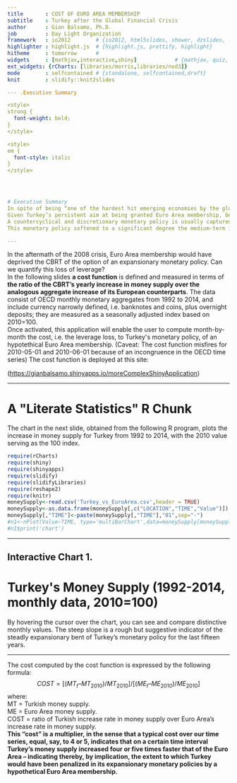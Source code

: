 ```yaml
---
title       : COST OF EURO AREA MEMBERSHIP
subtitle    : Turkey after the Global Financial Crisis
author      : Gian Balsamo, Ph.D.
job         : Day Light Organization
framework   : io2012        # {io2012, html5slides, shower, dzslides, ...}
highlighter : highlight.js  # {highlight.js, prettify, highlight}
hitheme     : tomorrow      # 
widgets     : [mathjax,interactive,shiny]            # {mathjax, quiz, bootstrap}
ext_widgets: {rCharts: [libraries/morris,libraries/nvd3]}
mode        : selfcontained # {standalone, selfcontained,draft}
knit        : slidify::knit2slides

--- .Executive Summary

<style>
strong {
  font-weight: bold;
}
</style>

<style>
em {
  font-style: italic
}
</style>




# Executive Summary
In spite of being “one of the hardest hit emerging economies by the global financial crisis,” Turkey was able to soften considerably the effects of the recession by means of an expansionary monetary policy. This policy was aggressively deployed, starting November 2008, by the Central Bank of the Republic of Turkey (CBRT).  
Given Turkey’s persistent aim at being granted Euro Area membership, becoming thereby one of the the nineteen countries that use the euro as their currency, this study probes the disadvantageous impact that Euro Area membership would have had on Turkey’s recent monetary policy. The web application linked to this presentation quantifies such impact.   
A countercyclical and discretionary monetary policy is usually captured by changes in the short-term interest rate and the exchange rate. This is especially true in the case of a country such as Turkey that, starting from the 2001 crisis (noticeably, seven years before the beginning of the 2008 recession), purposefully adopted floating exchange rates and a robust inflation-targeting regime.  
This monetary policy softened to a significant degree the medium-term impact of the global financial crisis.  This study adopts the increments of money supply as a proxy of the CBRT’s pro-active interventions on interest rates and purposeful non-intervention on exchange rates. More specifically, increments/decrements of money supply are here treated as reasonably faithful indicators of a countercyclical leverage which is unavailable, by definition, to the central banks of Euro Area members.   

---  
```


In the aftermath of the 2008 crisis, Euro Area membership would have deprived the CBRT of the option of an expansionary monetary policy.  Can we quantify this loss of leverage?  
In the following slides **a cost function** is defined and measured in terms of **the ratio of the CBRT’s yearly increase in money supply over the analogous aggregate increase of its European counterparts**. The data consist of OECD monthly monetary aggregates from 1992 to 2014, and include currency narrowly defined, i.e. banknotes and coins, plus overnight deposits; they are measured as a seasonally adjusted index based on 2010=100.  
Once activated, this application will enable the user to compute month-by-month the cost, i.e. the leverage loss, to Turkey's monetary policy, of an hypotethical Euro Area membership. (Caveat: The cost function misfires for 2010-05-01 and 2010-06-01 because of an incongruence in the OECD time series) 
The cost function is deployed at this site:  


(https://gianbalsamo.shinyapps.io/moreComplexShinyApplication)


---  

# A "Literate Statistics" R Chunk
The chart in the next slide, obtained from the following R program, plots the increase in money supply for Turkey from 1992 to 2014, with the 2010 value serving as the 100 index. 


```r
require(rCharts)
require(shiny)
require(shinyapps)
require(slidify)
require(slidifyLibraries)
require(reshape2)
require(knitr)
moneySupply<-read.csv('Turkey_vs_EuroArea.csv',header = TRUE)
moneySupply<-as.data.frame(moneySupply[,c("LOCATION","TIME","Value")])
moneySupply[,"TIME"]<-paste(moneySupply[,"TIME"],"01",sep="-")
#n1<-nPlot(Value~TIME, type='multiBarChart',data=moneySupply[moneySupply[,"LOCATION"]=="TUR",c("TIME","LOCATION", "Value")])
#n1$print('chart')
```

---  

## Interactive Chart 1.  
# Turkey's Money Supply (1992-2014, monthly data, 2010=100) 
By hovering the cursor over the chart, you can see and compare distinctive monthly values. The steep slope is a rough but suggestive indicator of the steadly expansionary bent of Turkey’s monetary policy for the last fifteen years.  


<div id = 'chart1' class = 'rChart nvd3'></div>
<script type='text/javascript'>
 $(document).ready(function(){
      drawchart1()
    });
    function drawchart1(){  
      var opts = {
 "dom": "chart1",
"width":    800,
"height":    400,
"x": "TIME",
"y": "Value",
"type": "multiBarChart",
"id": "chart1" 
},
        data = [
 {
 "TIME": "1992-06-01",
"LOCATION": "TUR",
"Value":     0.06428535 
},
{
 "TIME": "1992-07-01",
"LOCATION": "TUR",
"Value":     0.06680655 
},
{
 "TIME": "1992-08-01",
"LOCATION": "TUR",
"Value":     0.06914815 
},
{
 "TIME": "1992-09-01",
"LOCATION": "TUR",
"Value":      0.0729182 
},
{
 "TIME": "1992-10-01",
"LOCATION": "TUR",
"Value":     0.07689486 
},
{
 "TIME": "1992-11-01",
"LOCATION": "TUR",
"Value":     0.08233015 
},
{
 "TIME": "1992-12-01",
"LOCATION": "TUR",
"Value":     0.08794507 
},
{
 "TIME": "1993-01-01",
"LOCATION": "TUR",
"Value":     0.09335715 
},
{
 "TIME": "1993-02-01",
"LOCATION": "TUR",
"Value":     0.09845393 
},
{
 "TIME": "1993-03-01",
"LOCATION": "TUR",
"Value":      0.1050505 
},
{
 "TIME": "1993-04-01",
"LOCATION": "TUR",
"Value":      0.1081227 
},
{
 "TIME": "1993-05-01",
"LOCATION": "TUR",
"Value":      0.1175953 
},
{
 "TIME": "1993-06-01",
"LOCATION": "TUR",
"Value":      0.1243591 
},
{
 "TIME": "1993-07-01",
"LOCATION": "TUR",
"Value":      0.1215915 
},
{
 "TIME": "1993-08-01",
"LOCATION": "TUR",
"Value":      0.1257577 
},
{
 "TIME": "1993-09-01",
"LOCATION": "TUR",
"Value":      0.1300028 
},
{
 "TIME": "1993-10-01",
"LOCATION": "TUR",
"Value":      0.1356167 
},
{
 "TIME": "1993-11-01",
"LOCATION": "TUR",
"Value":        0.14153 
},
{
 "TIME": "1993-12-01",
"LOCATION": "TUR",
"Value":      0.1466766 
},
{
 "TIME": "1994-01-01",
"LOCATION": "TUR",
"Value":      0.1506095 
},
{
 "TIME": "1994-02-01",
"LOCATION": "TUR",
"Value":      0.1511412 
},
{
 "TIME": "1994-03-01",
"LOCATION": "TUR",
"Value":      0.1467513 
},
{
 "TIME": "1994-04-01",
"LOCATION": "TUR",
"Value":      0.1548207 
},
{
 "TIME": "1994-05-01",
"LOCATION": "TUR",
"Value":      0.1826873 
},
{
 "TIME": "1994-06-01",
"LOCATION": "TUR",
"Value":      0.1983272 
},
{
 "TIME": "1994-07-01",
"LOCATION": "TUR",
"Value":      0.2099259 
},
{
 "TIME": "1994-08-01",
"LOCATION": "TUR",
"Value":      0.2315941 
},
{
 "TIME": "1994-09-01",
"LOCATION": "TUR",
"Value":      0.2451498 
},
{
 "TIME": "1994-10-01",
"LOCATION": "TUR",
"Value":      0.2556015 
},
{
 "TIME": "1994-11-01",
"LOCATION": "TUR",
"Value":      0.2647822 
},
{
 "TIME": "1994-12-01",
"LOCATION": "TUR",
"Value":      0.2681586 
},
{
 "TIME": "1995-01-01",
"LOCATION": "TUR",
"Value":      0.2768017 
},
{
 "TIME": "1995-02-01",
"LOCATION": "TUR",
"Value":      0.3046034 
},
{
 "TIME": "1995-03-01",
"LOCATION": "TUR",
"Value":      0.3208315 
},
{
 "TIME": "1995-04-01",
"LOCATION": "TUR",
"Value":      0.3384664 
},
{
 "TIME": "1995-05-01",
"LOCATION": "TUR",
"Value":      0.3717545 
},
{
 "TIME": "1995-06-01",
"LOCATION": "TUR",
"Value":      0.3939934 
},
{
 "TIME": "1995-07-01",
"LOCATION": "TUR",
"Value":      0.4180438 
},
{
 "TIME": "1995-08-01",
"LOCATION": "TUR",
"Value":      0.4333236 
},
{
 "TIME": "1995-09-01",
"LOCATION": "TUR",
"Value":      0.4459316 
},
{
 "TIME": "1995-10-01",
"LOCATION": "TUR",
"Value":       0.466597 
},
{
 "TIME": "1995-11-01",
"LOCATION": "TUR",
"Value":       0.478828 
},
{
 "TIME": "1995-12-01",
"LOCATION": "TUR",
"Value":      0.4681993 
},
{
 "TIME": "1996-01-01",
"LOCATION": "TUR",
"Value":      0.4800714 
},
{
 "TIME": "1996-02-01",
"LOCATION": "TUR",
"Value":      0.5323017 
},
{
 "TIME": "1996-03-01",
"LOCATION": "TUR",
"Value":      0.5617366 
},
{
 "TIME": "1996-04-01",
"LOCATION": "TUR",
"Value":      0.6156716 
},
{
 "TIME": "1996-05-01",
"LOCATION": "TUR",
"Value":      0.6481591 
},
{
 "TIME": "1996-06-01",
"LOCATION": "TUR",
"Value":      0.6415555 
},
{
 "TIME": "1996-07-01",
"LOCATION": "TUR",
"Value":       0.667399 
},
{
 "TIME": "1996-08-01",
"LOCATION": "TUR",
"Value":      0.7077261 
},
{
 "TIME": "1996-09-01",
"LOCATION": "TUR",
"Value":      0.7631689 
},
{
 "TIME": "1996-10-01",
"LOCATION": "TUR",
"Value":      0.8083317 
},
{
 "TIME": "1996-11-01",
"LOCATION": "TUR",
"Value":      0.8844156 
},
{
 "TIME": "1996-12-01",
"LOCATION": "TUR",
"Value":      0.9976155 
},
{
 "TIME": "1997-01-01",
"LOCATION": "TUR",
"Value":       1.096997 
},
{
 "TIME": "1997-02-01",
"LOCATION": "TUR",
"Value":       1.182048 
},
{
 "TIME": "1997-03-01",
"LOCATION": "TUR",
"Value":       1.280201 
},
{
 "TIME": "1997-04-01",
"LOCATION": "TUR",
"Value":       1.358625 
},
{
 "TIME": "1997-05-01",
"LOCATION": "TUR",
"Value":       1.384974 
},
{
 "TIME": "1997-06-01",
"LOCATION": "TUR",
"Value":        1.40993 
},
{
 "TIME": "1997-07-01",
"LOCATION": "TUR",
"Value":       1.418335 
},
{
 "TIME": "1997-08-01",
"LOCATION": "TUR",
"Value":       1.390034 
},
{
 "TIME": "1997-09-01",
"LOCATION": "TUR",
"Value":       1.458868 
},
{
 "TIME": "1997-10-01",
"LOCATION": "TUR",
"Value":        1.60631 
},
{
 "TIME": "1997-11-01",
"LOCATION": "TUR",
"Value":       1.638962 
},
{
 "TIME": "1997-12-01",
"LOCATION": "TUR",
"Value":       1.733823 
},
{
 "TIME": "1998-01-01",
"LOCATION": "TUR",
"Value":       1.968391 
},
{
 "TIME": "1998-02-01",
"LOCATION": "TUR",
"Value":       1.991919 
},
{
 "TIME": "1998-03-01",
"LOCATION": "TUR",
"Value":       1.987872 
},
{
 "TIME": "1998-04-01",
"LOCATION": "TUR",
"Value":       2.121341 
},
{
 "TIME": "1998-05-01",
"LOCATION": "TUR",
"Value":       2.186144 
},
{
 "TIME": "1998-06-01",
"LOCATION": "TUR",
"Value":       2.329307 
},
{
 "TIME": "1998-07-01",
"LOCATION": "TUR",
"Value":       2.567532 
},
{
 "TIME": "1998-08-01",
"LOCATION": "TUR",
"Value":       2.721984 
},
{
 "TIME": "1998-09-01",
"LOCATION": "TUR",
"Value":       2.862144 
},
{
 "TIME": "1998-10-01",
"LOCATION": "TUR",
"Value":       2.951957 
},
{
 "TIME": "1998-11-01",
"LOCATION": "TUR",
"Value":       2.974545 
},
{
 "TIME": "1998-12-01",
"LOCATION": "TUR",
"Value":       3.006397 
},
{
 "TIME": "1999-01-01",
"LOCATION": "TUR",
"Value":       3.141168 
},
{
 "TIME": "1999-02-01",
"LOCATION": "TUR",
"Value":       3.214484 
},
{
 "TIME": "1999-03-01",
"LOCATION": "TUR",
"Value":       3.584064 
},
{
 "TIME": "1999-04-01",
"LOCATION": "TUR",
"Value":       3.742786 
},
{
 "TIME": "1999-05-01",
"LOCATION": "TUR",
"Value":       3.524514 
},
{
 "TIME": "1999-06-01",
"LOCATION": "TUR",
"Value":       3.643867 
},
{
 "TIME": "1999-07-01",
"LOCATION": "TUR",
"Value":       3.748049 
},
{
 "TIME": "1999-08-01",
"LOCATION": "TUR",
"Value":       4.004656 
},
{
 "TIME": "1999-09-01",
"LOCATION": "TUR",
"Value":         4.2404 
},
{
 "TIME": "1999-10-01",
"LOCATION": "TUR",
"Value":       4.343685 
},
{
 "TIME": "1999-11-01",
"LOCATION": "TUR",
"Value":       4.467598 
},
{
 "TIME": "1999-12-01",
"LOCATION": "TUR",
"Value":       5.021299 
},
{
 "TIME": "2000-01-01",
"LOCATION": "TUR",
"Value":       5.894132 
},
{
 "TIME": "2000-02-01",
"LOCATION": "TUR",
"Value":       6.257369 
},
{
 "TIME": "2000-03-01",
"LOCATION": "TUR",
"Value":       6.328056 
},
{
 "TIME": "2000-04-01",
"LOCATION": "TUR",
"Value":       6.498438 
},
{
 "TIME": "2000-05-01",
"LOCATION": "TUR",
"Value":       6.950172 
},
{
 "TIME": "2000-06-01",
"LOCATION": "TUR",
"Value":       7.310826 
},
{
 "TIME": "2000-07-01",
"LOCATION": "TUR",
"Value":       7.696634 
},
{
 "TIME": "2000-08-01",
"LOCATION": "TUR",
"Value":        7.96929 
},
{
 "TIME": "2000-09-01",
"LOCATION": "TUR",
"Value":       8.020978 
},
{
 "TIME": "2000-10-01",
"LOCATION": "TUR",
"Value":       8.365701 
},
{
 "TIME": "2000-11-01",
"LOCATION": "TUR",
"Value":       8.631449 
},
{
 "TIME": "2000-12-01",
"LOCATION": "TUR",
"Value":       8.856974 
},
{
 "TIME": "2001-01-01",
"LOCATION": "TUR",
"Value":       9.102716 
},
{
 "TIME": "2001-02-01",
"LOCATION": "TUR",
"Value":       10.00366 
},
{
 "TIME": "2001-03-01",
"LOCATION": "TUR",
"Value":       10.77424 
},
{
 "TIME": "2001-04-01",
"LOCATION": "TUR",
"Value":       11.06387 
},
{
 "TIME": "2001-05-01",
"LOCATION": "TUR",
"Value":       11.62178 
},
{
 "TIME": "2001-06-01",
"LOCATION": "TUR",
"Value":       12.06964 
},
{
 "TIME": "2001-07-01",
"LOCATION": "TUR",
"Value":       12.44194 
},
{
 "TIME": "2001-08-01",
"LOCATION": "TUR",
"Value":       12.94803 
},
{
 "TIME": "2001-09-01",
"LOCATION": "TUR",
"Value":       13.10986 
},
{
 "TIME": "2001-10-01",
"LOCATION": "TUR",
"Value":       13.02833 
},
{
 "TIME": "2001-11-01",
"LOCATION": "TUR",
"Value":       13.19513 
},
{
 "TIME": "2001-12-01",
"LOCATION": "TUR",
"Value":       13.48804 
},
{
 "TIME": "2002-01-01",
"LOCATION": "TUR",
"Value":       13.87218 
},
{
 "TIME": "2002-02-01",
"LOCATION": "TUR",
"Value":       14.90787 
},
{
 "TIME": "2002-03-01",
"LOCATION": "TUR",
"Value":       15.22365 
},
{
 "TIME": "2002-04-01",
"LOCATION": "TUR",
"Value":        14.8805 
},
{
 "TIME": "2002-05-01",
"LOCATION": "TUR",
"Value":       15.47758 
},
{
 "TIME": "2002-06-01",
"LOCATION": "TUR",
"Value":       16.02934 
},
{
 "TIME": "2002-07-01",
"LOCATION": "TUR",
"Value":       16.48552 
},
{
 "TIME": "2002-08-01",
"LOCATION": "TUR",
"Value":       16.75585 
},
{
 "TIME": "2002-09-01",
"LOCATION": "TUR",
"Value":       17.37843 
},
{
 "TIME": "2002-10-01",
"LOCATION": "TUR",
"Value":       18.31587 
},
{
 "TIME": "2002-11-01",
"LOCATION": "TUR",
"Value":       18.91708 
},
{
 "TIME": "2002-12-01",
"LOCATION": "TUR",
"Value":       19.22287 
},
{
 "TIME": "2003-01-01",
"LOCATION": "TUR",
"Value":       19.49206 
},
{
 "TIME": "2003-02-01",
"LOCATION": "TUR",
"Value":       19.81253 
},
{
 "TIME": "2003-03-01",
"LOCATION": "TUR",
"Value":        19.9841 
},
{
 "TIME": "2003-04-01",
"LOCATION": "TUR",
"Value":       19.97449 
},
{
 "TIME": "2003-05-01",
"LOCATION": "TUR",
"Value":       20.09681 
},
{
 "TIME": "2003-06-01",
"LOCATION": "TUR",
"Value":       21.22314 
},
{
 "TIME": "2003-07-01",
"LOCATION": "TUR",
"Value":       22.50395 
},
{
 "TIME": "2003-08-01",
"LOCATION": "TUR",
"Value":       23.06637 
},
{
 "TIME": "2003-09-01",
"LOCATION": "TUR",
"Value":       24.13056 
},
{
 "TIME": "2003-10-01",
"LOCATION": "TUR",
"Value":       25.59487 
},
{
 "TIME": "2003-11-01",
"LOCATION": "TUR",
"Value":       26.95823 
},
{
 "TIME": "2003-12-01",
"LOCATION": "TUR",
"Value":       27.94435 
},
{
 "TIME": "2004-01-01",
"LOCATION": "TUR",
"Value":       30.36655 
},
{
 "TIME": "2004-02-01",
"LOCATION": "TUR",
"Value":       30.94914 
},
{
 "TIME": "2004-03-01",
"LOCATION": "TUR",
"Value":       30.07431 
},
{
 "TIME": "2004-04-01",
"LOCATION": "TUR",
"Value":       31.45382 
},
{
 "TIME": "2004-05-01",
"LOCATION": "TUR",
"Value":       32.33878 
},
{
 "TIME": "2004-06-01",
"LOCATION": "TUR",
"Value":       32.61805 
},
{
 "TIME": "2004-07-01",
"LOCATION": "TUR",
"Value":       32.90953 
},
{
 "TIME": "2004-08-01",
"LOCATION": "TUR",
"Value":       34.08751 
},
{
 "TIME": "2004-09-01",
"LOCATION": "TUR",
"Value":       34.96507 
},
{
 "TIME": "2004-10-01",
"LOCATION": "TUR",
"Value":       35.07753 
},
{
 "TIME": "2004-11-01",
"LOCATION": "TUR",
"Value":       35.40837 
},
{
 "TIME": "2004-12-01",
"LOCATION": "TUR",
"Value":       35.45994 
},
{
 "TIME": "2005-01-01",
"LOCATION": "TUR",
"Value":        35.9229 
},
{
 "TIME": "2005-02-01",
"LOCATION": "TUR",
"Value":       37.16319 
},
{
 "TIME": "2005-03-01",
"LOCATION": "TUR",
"Value":       38.68299 
},
{
 "TIME": "2005-04-01",
"LOCATION": "TUR",
"Value":       40.16473 
},
{
 "TIME": "2005-05-01",
"LOCATION": "TUR",
"Value":       40.97123 
},
{
 "TIME": "2005-06-01",
"LOCATION": "TUR",
"Value":       41.68172 
},
{
 "TIME": "2005-07-01",
"LOCATION": "TUR",
"Value":       42.87539 
},
{
 "TIME": "2005-08-01",
"LOCATION": "TUR",
"Value":       43.95375 
},
{
 "TIME": "2005-09-01",
"LOCATION": "TUR",
"Value":       45.11081 
},
{
 "TIME": "2005-10-01",
"LOCATION": "TUR",
"Value":        47.4871 
},
{
 "TIME": "2005-11-01",
"LOCATION": "TUR",
"Value":        48.3925 
},
{
 "TIME": "2005-12-01",
"LOCATION": "TUR",
"Value":       49.74916 
},
{
 "TIME": "2006-01-01",
"LOCATION": "TUR",
"Value":       52.01389 
},
{
 "TIME": "2006-02-01",
"LOCATION": "TUR",
"Value":       52.14031 
},
{
 "TIME": "2006-03-01",
"LOCATION": "TUR",
"Value":       52.47642 
},
{
 "TIME": "2006-04-01",
"LOCATION": "TUR",
"Value":       53.02528 
},
{
 "TIME": "2006-05-01",
"LOCATION": "TUR",
"Value":       57.98223 
},
{
 "TIME": "2006-06-01",
"LOCATION": "TUR",
"Value":       61.28053 
},
{
 "TIME": "2006-07-01",
"LOCATION": "TUR",
"Value":       58.65648 
},
{
 "TIME": "2006-08-01",
"LOCATION": "TUR",
"Value":       57.99984 
},
{
 "TIME": "2006-09-01",
"LOCATION": "TUR",
"Value":       58.43769 
},
{
 "TIME": "2006-10-01",
"LOCATION": "TUR",
"Value":       58.41433 
},
{
 "TIME": "2006-11-01",
"LOCATION": "TUR",
"Value":       58.24118 
},
{
 "TIME": "2006-12-01",
"LOCATION": "TUR",
"Value":       59.09494 
},
{
 "TIME": "2007-01-01",
"LOCATION": "TUR",
"Value":       59.54337 
},
{
 "TIME": "2007-02-01",
"LOCATION": "TUR",
"Value":       59.06969 
},
{
 "TIME": "2007-03-01",
"LOCATION": "TUR",
"Value":       58.74749 
},
{
 "TIME": "2007-04-01",
"LOCATION": "TUR",
"Value":        58.9942 
},
{
 "TIME": "2007-05-01",
"LOCATION": "TUR",
"Value":        60.0181 
},
{
 "TIME": "2007-06-01",
"LOCATION": "TUR",
"Value":       60.62762 
},
{
 "TIME": "2007-07-01",
"LOCATION": "TUR",
"Value":       61.73418 
},
{
 "TIME": "2007-08-01",
"LOCATION": "TUR",
"Value":        62.9994 
},
{
 "TIME": "2007-09-01",
"LOCATION": "TUR",
"Value":       62.30378 
},
{
 "TIME": "2007-10-01",
"LOCATION": "TUR",
"Value":       61.59008 
},
{
 "TIME": "2007-11-01",
"LOCATION": "TUR",
"Value":       63.01495 
},
{
 "TIME": "2007-12-01",
"LOCATION": "TUR",
"Value":       64.03269 
},
{
 "TIME": "2008-01-01",
"LOCATION": "TUR",
"Value":       64.87749 
},
{
 "TIME": "2008-02-01",
"LOCATION": "TUR",
"Value":       66.24491 
},
{
 "TIME": "2008-03-01",
"LOCATION": "TUR",
"Value":        68.2479 
},
{
 "TIME": "2008-04-01",
"LOCATION": "TUR",
"Value":       69.96207 
},
{
 "TIME": "2008-05-01",
"LOCATION": "TUR",
"Value":       69.79923 
},
{
 "TIME": "2008-06-01",
"LOCATION": "TUR",
"Value":       69.54837 
},
{
 "TIME": "2008-07-01",
"LOCATION": "TUR",
"Value":       70.21999 
},
{
 "TIME": "2008-08-01",
"LOCATION": "TUR",
"Value":       69.95692 
},
{
 "TIME": "2008-09-01",
"LOCATION": "TUR",
"Value":       71.64056 
},
{
 "TIME": "2008-10-01",
"LOCATION": "TUR",
"Value":       74.09857 
},
{
 "TIME": "2008-11-01",
"LOCATION": "TUR",
"Value":        73.8287 
},
{
 "TIME": "2008-12-01",
"LOCATION": "TUR",
"Value":       72.66344 
},
{
 "TIME": "2009-01-01",
"LOCATION": "TUR",
"Value":       72.88264 
},
{
 "TIME": "2009-02-01",
"LOCATION": "TUR",
"Value":       76.31331 
},
{
 "TIME": "2009-03-01",
"LOCATION": "TUR",
"Value":       78.31217 
},
{
 "TIME": "2009-04-01",
"LOCATION": "TUR",
"Value":       77.83634 
},
{
 "TIME": "2009-05-01",
"LOCATION": "TUR",
"Value":       78.65823 
},
{
 "TIME": "2009-06-01",
"LOCATION": "TUR",
"Value":       79.15849 
},
{
 "TIME": "2009-07-01",
"LOCATION": "TUR",
"Value":       79.52721 
},
{
 "TIME": "2009-08-01",
"LOCATION": "TUR",
"Value":       80.56467 
},
{
 "TIME": "2009-09-01",
"LOCATION": "TUR",
"Value":       82.76588 
},
{
 "TIME": "2009-10-01",
"LOCATION": "TUR",
"Value":       85.13492 
},
{
 "TIME": "2009-11-01",
"LOCATION": "TUR",
"Value":       89.48237 
},
{
 "TIME": "2009-12-01",
"LOCATION": "TUR",
"Value":         91.816 
},
{
 "TIME": "2010-01-01",
"LOCATION": "TUR",
"Value":       91.40368 
},
{
 "TIME": "2010-02-01",
"LOCATION": "TUR",
"Value":       94.02367 
},
{
 "TIME": "2010-03-01",
"LOCATION": "TUR",
"Value":       95.20166 
},
{
 "TIME": "2010-04-01",
"LOCATION": "TUR",
"Value":       95.28101 
},
{
 "TIME": "2010-05-01",
"LOCATION": "TUR",
"Value":       96.31741 
},
{
 "TIME": "2010-06-01",
"LOCATION": "TUR",
"Value":       98.62749 
},
{
 "TIME": "2010-07-01",
"LOCATION": "TUR",
"Value":        100.534 
},
{
 "TIME": "2010-08-01",
"LOCATION": "TUR",
"Value":       101.7097 
},
{
 "TIME": "2010-09-01",
"LOCATION": "TUR",
"Value":       103.1364 
},
{
 "TIME": "2010-10-01",
"LOCATION": "TUR",
"Value":       105.1738 
},
{
 "TIME": "2010-11-01",
"LOCATION": "TUR",
"Value":       107.5738 
},
{
 "TIME": "2010-12-01",
"LOCATION": "TUR",
"Value":       111.0174 
},
{
 "TIME": "2011-01-01",
"LOCATION": "TUR",
"Value":       114.6473 
},
{
 "TIME": "2011-02-01",
"LOCATION": "TUR",
"Value":       116.7503 
},
{
 "TIME": "2011-03-01",
"LOCATION": "TUR",
"Value":       118.6394 
},
{
 "TIME": "2011-04-01",
"LOCATION": "TUR",
"Value":       121.0677 
},
{
 "TIME": "2011-05-01",
"LOCATION": "TUR",
"Value":       123.5693 
},
{
 "TIME": "2011-06-01",
"LOCATION": "TUR",
"Value":       125.5929 
},
{
 "TIME": "2011-07-01",
"LOCATION": "TUR",
"Value":       128.3833 
},
{
 "TIME": "2011-08-01",
"LOCATION": "TUR",
"Value":       134.6873 
},
{
 "TIME": "2011-09-01",
"LOCATION": "TUR",
"Value":       135.8661 
},
{
 "TIME": "2011-10-01",
"LOCATION": "TUR",
"Value":       133.8085 
},
{
 "TIME": "2011-11-01",
"LOCATION": "TUR",
"Value":       135.3159 
},
{
 "TIME": "2011-12-01",
"LOCATION": "TUR",
"Value":       135.3699 
},
{
 "TIME": "2012-01-01",
"LOCATION": "TUR",
"Value":       134.6824 
},
{
 "TIME": "2012-02-01",
"LOCATION": "TUR",
"Value":       134.4113 
},
{
 "TIME": "2012-03-01",
"LOCATION": "TUR",
"Value":        134.429 
},
{
 "TIME": "2012-04-01",
"LOCATION": "TUR",
"Value":       135.8972 
},
{
 "TIME": "2012-05-01",
"LOCATION": "TUR",
"Value":       138.2298 
},
{
 "TIME": "2012-06-01",
"LOCATION": "TUR",
"Value":       140.4813 
},
{
 "TIME": "2012-07-01",
"LOCATION": "TUR",
"Value":       141.0636 
},
{
 "TIME": "2012-08-01",
"LOCATION": "TUR",
"Value":       141.2873 
},
{
 "TIME": "2012-09-01",
"LOCATION": "TUR",
"Value":       144.0167 
},
{
 "TIME": "2012-10-01",
"LOCATION": "TUR",
"Value":       146.7221 
},
{
 "TIME": "2012-11-01",
"LOCATION": "TUR",
"Value":       147.8475 
},
{
 "TIME": "2012-12-01",
"LOCATION": "TUR",
"Value":        149.358 
},
{
 "TIME": "2013-01-01",
"LOCATION": "TUR",
"Value":       152.3188 
},
{
 "TIME": "2013-02-01",
"LOCATION": "TUR",
"Value":       155.5647 
},
{
 "TIME": "2013-03-01",
"LOCATION": "TUR",
"Value":       159.6541 
},
{
 "TIME": "2013-04-01",
"LOCATION": "TUR",
"Value":       162.3468 
},
{
 "TIME": "2013-05-01",
"LOCATION": "TUR",
"Value":       166.7027 
},
{
 "TIME": "2013-06-01",
"LOCATION": "TUR",
"Value":       172.5549 
},
{
 "TIME": "2013-07-01",
"LOCATION": "TUR",
"Value":       176.2217 
},
{
 "TIME": "2013-08-01",
"LOCATION": "TUR",
"Value":       180.1482 
},
{
 "TIME": "2013-09-01",
"LOCATION": "TUR",
"Value":       182.0307 
},
{
 "TIME": "2013-10-01",
"LOCATION": "TUR",
"Value":       183.3479 
},
{
 "TIME": "2013-11-01",
"LOCATION": "TUR",
"Value":         186.93 
},
{
 "TIME": "2013-12-01",
"LOCATION": "TUR",
"Value":       190.7672 
},
{
 "TIME": "2014-01-01",
"LOCATION": "TUR",
"Value":       195.4386 
} 
]
  
      if(!(opts.type==="pieChart" || opts.type==="sparklinePlus" || opts.type==="bulletChart")) {
        var data = d3.nest()
          .key(function(d){
            //return opts.group === undefined ? 'main' : d[opts.group]
            //instead of main would think a better default is opts.x
            return opts.group === undefined ? opts.y : d[opts.group];
          })
          .entries(data);
      }
      
      if (opts.disabled != undefined){
        data.map(function(d, i){
          d.disabled = opts.disabled[i]
        })
      }
      
      nv.addGraph(function() {
        var chart = nv.models[opts.type]()
          .width(opts.width)
          .height(opts.height)
          
        if (opts.type != "bulletChart"){
          chart
            .x(function(d) { return d[opts.x] })
            .y(function(d) { return d[opts.y] })
        }
          
         
        
          
        

        
        
        
      
       d3.select("#" + opts.id)
        .append('svg')
        .datum(data)
        .transition().duration(500)
        .call(chart);

       nv.utils.windowResize(chart.update);
       return chart;
      });
    };
</script>

---  

The cost computed by the cost function is expressed by the following formula:  
$$COST = [(MT_{t} – MT_{2010})/MT_{2010}]/[(ME_{t} – ME_{2010})/ME_{2010}]$$
where:  
MT = Turkish money supply.  
ME = Euro Area money supply.  
COST = ratio of Turkish increase rate in money supply over Euro Area’s increase rate in money supply.  
**This “cost” is a multiplier, in the sense that a typical cost over our time series, equal, say, to 4 or 5, indicates that on a certain time interval Turkey’s money supply increased four or five times faster that of the Euro Area – indicating thereby, by implication, the extent to which Turkey would have been penalized in its expansionary monetary policies by a hypothetical Euro Area membership.**  



